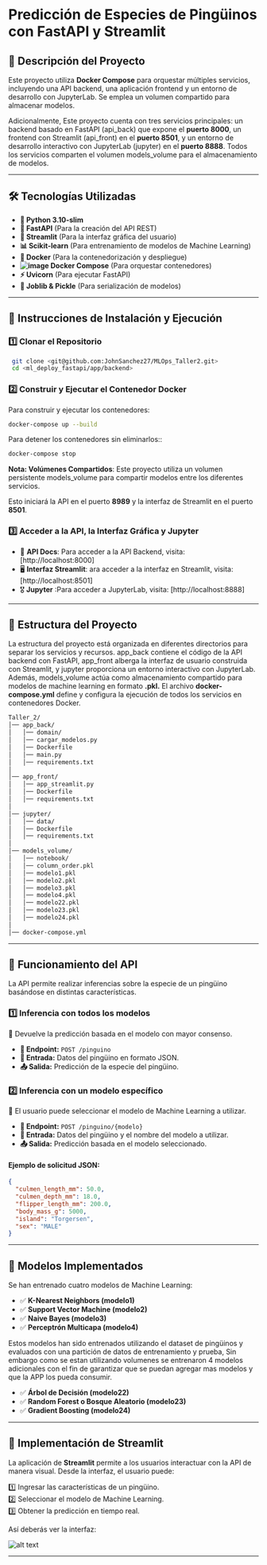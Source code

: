 # Predicción de Especies de Pingüinos con FastAPI y Streamlit

## 📌 Descripción del Proyecto

Este proyecto utiliza **Docker Compose** para orquestar múltiples servicios, incluyendo una API backend, una aplicación frontend y un entorno de desarrollo con JupyterLab. Se emplea un volumen compartido para almacenar modelos.

Adicionalmente, Este proyecto cuenta con tres servicios principales: un backend basado en FastAPI (api_back) que expone el **puerto 8000**, un frontend con Streamlit (api_front) en el **puerto 8501**, y un entorno de desarrollo interactivo con JupyterLab (jupyter) en el **puerto 8888**. Todos los servicios comparten el volumen models_volume para el almacenamiento de modelos.

---

## 🛠 Tecnologías Utilizadas

- **🐍 Python 3.10-slim**
- **🚀 FastAPI** (Para la creación del API REST)
- **🎨 Streamlit** (Para la interfaz gráfica del usuario)
- **📊 Scikit-learn** (Para entrenamiento de modelos de Machine Learning)
- **🐳 Docker** (Para la contenedorización y despliegue)
- **![image](https://github.com/user-attachments/assets/00de2200-517d-4029-b770-c5b29ffb6ab6) Docker Compose** (Para orquestar contenedores)
- **⚡ Uvicorn** (Para ejecutar FastAPI)
- **💾 Joblib & Pickle** (Para serialización de modelos)

---

## 🚀 Instrucciones de Instalación y Ejecución

### 1️⃣ Clonar el Repositorio
```bash
 git clone <git@github.com:JohnSanchez27/MLOps_Taller2.git>
 cd <ml_deploy_fastapi/app/backend>
```

### 2️⃣ Construir y Ejecutar el Contenedor Docker

Para construir y ejecutar los contenedores:
```bash
docker-compose up --build
```

Para detener los contenedores sin eliminarlos::
```bash
docker-compose stop
```
**Nota: Volúmenes Compartidos**: Este proyecto utiliza un volumen persistente models_volume para compartir modelos entre los diferentes servicios.

Esto iniciará la API en el puerto **8989** y la interfaz de Streamlit en el puerto **8501**.

### 3️⃣ Acceder a la API, la Interfaz Gráfica y Jupyter

- 📌 **API Docs**: Para acceder a la API Backend, visita: [http://localhost:8000]
- 🖥 **Interfaz Streamlit**: ara acceder a la interfaz en Streamlit, visita: [http://localhost:8501]
- 🎖 **Jupyter** :Para acceder a JupyterLab, visita: [http://localhost:8888]

---

## 📂 Estructura del Proyecto

La estructura del proyecto está organizada en diferentes directorios para separar los servicios y recursos. app_back contiene el código de la API backend con FastAPI, 
app_front alberga la interfaz de usuario construida con Streamlit, y jupyter proporciona un entorno interactivo con JupyterLab. Además, models_volume actúa como almacenamiento 
compartido para modelos de machine learning en formato **.pkl.** El archivo **docker-compose.yml** define y configura la ejecución de todos los servicios en contenedores Docker.

```bash
Taller_2/
│── app_back/
│   │── domain/
│   │── cargar_modelos.py
│   │── Dockerfile
│   │── main.py
│   │── requirements.txt
│
│── app_front/
│   │── app_streamlit.py
│   │── Dockerfile
│   │── requirements.txt
│
│── jupyter/
│   │── data/
│   │── Dockerfile
│   │── requirements.txt
│
│── models_volume/
│   │── notebook/
│   │── column_order.pkl
│   │── modelo1.pkl
│   │── modelo2.pkl
│   │── modelo3.pkl
│   │── modelo4.pkl
│   │── modelo22.pkl
│   │── modelo23.pkl
│   │── modelo24.pkl
│
│── docker-compose.yml
```

---

## 🔗 Funcionamiento del API

La API permite realizar inferencias sobre la especie de un pingüino basándose en distintas características. 

### **1️⃣ Inferencia con todos los modelos**
🔹 Devuelve la predicción basada en el modelo con mayor consenso.
   - **📌 Endpoint:** `POST /pinguino`
   - **📩 Entrada:** Datos del pingüino en formato JSON.
   - **📤 Salida:** Predicción de la especie del pingüino.

### **2️⃣ Inferencia con un modelo específico**
🔹 El usuario puede seleccionar el modelo de Machine Learning a utilizar.
   - **📌 Endpoint:** `POST /pinguino/{modelo}`
   - **📩 Entrada:** Datos del pingüino y el nombre del modelo a utilizar.
   - **📤 Salida:** Predicción basada en el modelo seleccionado.

#### **Ejemplo de solicitud JSON:**
```json
{
  "culmen_length_mm": 50.0,
  "culmen_depth_mm": 18.0,
  "flipper_length_mm": 200.0,
  "body_mass_g": 5000,
  "island": "Torgersen",
  "sex": "MALE"
}
```

---

## 🤖 Modelos Implementados

Se han entrenado cuatro modelos de Machine Learning:

- ✅ **K-Nearest Neighbors (modelo1)**
- ✅ **Support Vector Machine (modelo2)**
- ✅ **Naive Bayes (modelo3)**
- ✅ **Perceptrón Multicapa (modelo4)**

Estos modelos han sido entrenados utilizando el dataset de pingüinos y evaluados con una partición de datos de entrenamiento y prueba, Sin embargo como se estan utilizando volumenes
se entrenaron 4 modelos adicionales con el fin de garantizar que se puedan agregar mas modelos y que la APP los pueda consumir. 

- ✅ **Árbol de Decisión (modelo22)**
- ✅ **Random Forest o Bosque Aleatorio (modelo23)**
- ✅ **Gradient Boosting (modelo24)**
  
---

## 🎨 Implementación de Streamlit

La aplicación de **Streamlit** permite a los usuarios interactuar con la API de manera visual. Desde la interfaz, el usuario puede:

1️⃣ Ingresar las características de un pingüino.  
2️⃣ Seleccionar el modelo de Machine Learning.  
3️⃣ Obtener la predicción en tiempo real.  

Así deberás ver la interfaz:

![alt text](image.png)

---
